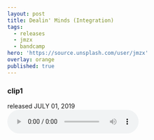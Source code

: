 ```yaml
---
layout: post
title: Dealin' Minds (Integration)
tags:
  - releases
  - jmzx
  - bandcamp
hero: 'https://source.unsplash.com/user/jmzx'
overlay: orange
published: true
---
```

<article>
	<div class="cont">
		<h3>clip1</h3>
    released
		<time> JULY 01, 2019</time>
	</div>
	<audio class="audio" controls="controls">
		<source type="audio/mpeg" src="https://www.jmzx.uk/uploads/audio/01_Integration.m4a?_=1">
	</audio>
</article>
